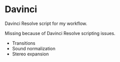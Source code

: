 # Davinci

Davinci Resolve script for my workflow.

Missing because of Davinci Resolve scripting issues.
* Transitions
* Sound normalization
* Stereo expansion
